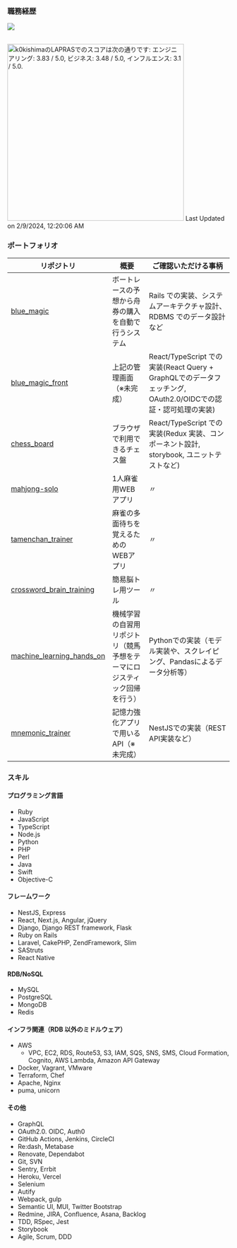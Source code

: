 ### 職務経歴

<div align="left"> 
  <a href="https://www.linkedin.com/in/k0kishima" ref="nofollow">
    <img src="https://img.shields.io/badge/LinkedIn-0077B5?style=for-the-badge&logo=linkedin&logoColor=white" />
  </a>
</div>

<br>

<!--START_SECTION:lapras-card-->
<p ><a href="https://lapras.com/public/k0kishima" target="_blank" rel="noopener noreferrer"><img alt="k0kishimaのLAPRASでのスコアは次の通りです: エンジニアリング: 3.83 / 5.0, ビジネス: 3.48 / 5.0, インフルエンス: 3.1 / 5.0." src="https://lapras-card-generator.vercel.app/api/svg?e=3.83&b=3.48&i=3.1&b1=%23020E27&b2=%230E5593&i1=%23030E21&i2=%231688BF&l=ja" width="400" ></a>  
Last Updated on 2/9/2024, 12:20:06 AM</p>
<!--END_SECTION:lapras-card-->

### ポートフォリオ

| リポジトリ                                                                        | 概要                                                 | ご確認いただける事柄                                                                     |
| --------------------------------------------------------------------------------- | ---------------------------------------------------- | ---------------------------------------------------------------------------------------- |
| [blue_magic](https://github.com/k0kishima/blue_magic)                             | ボートレースの予想から舟券の購入を自動で行うシステム | Rails での実装、システムアーキテクチャ設計、RDBMS でのデータ設計など                     |
| [blue_magic_front](https://github.com/k0kishima/blue_magic_front) | 上記の管理画面（※未完成） | React/TypeScript での実装(React Query + GraphQLでのデータフェッチング, OAuth2.0/OIDCでの認証・認可処理の実装) |                                                            |
| [chess_board](https://github.com/k0kishima/chess_board)                           | ブラウザで利用できるチェス盤                         | React/TypeScript での実装(Redux 実装、コンポーネント設計, storybook, ユニットテストなど) |
| [mahjong-solo](https://github.com/k0kishima/mahjong-solo) | 1人麻雀用WEBアプリ                                   | 〃 |
| [tamenchan_trainer](https://github.com/k0kishima/tamenchan_trainer) | 麻雀の多面待ちを覚えるためのWEBアプリ                                   | 〃 |
| [crossword_brain_training](https://github.com/k0kishima/crossword_brain_training) | 簡易脳トレ用ツール                                   | 〃 |
| [machine_learning_hands_on](https://github.com/k0kishima/machine_learning_hands_on) | 機械学習の自習用リポジトリ（競馬予想をテーマにロジスティック回帰を行う） | Pythonでの実装（モデル実装や、スクレイピング、Pandasによるデータ分析等） |                                                            |
| [mnemonic_trainer](https://github.com/k0kishima/mnemonic_trainer) | 記憶力強化アプリで用いるAPI（※未完成） | NestJSでの実装（REST API実装など） |                                                            |


### スキル

#### プログラミング言語

- Ruby
- JavaScript
- TypeScript
- Node.js
- Python
- PHP
- Perl
- Java
- Swift
- Objective-C

#### フレームワーク

- NestJS, Express
- React, Next.js, Angular, jQuery
- Django, Django REST framework, Flask
- Ruby on Rails
- Laravel, CakePHP, ZendFramework, Slim
- SAStruts
- React Native

#### RDB/NoSQL

- MySQL
- PostgreSQL
- MongoDB
- Redis

#### インフラ関連（RDB 以外のミドルウェア）

- AWS
  - VPC, EC2, RDS, Route53, S3, IAM, SQS, SNS, SMS, Cloud Formation, Cognito, AWS Lambda, Amazon API Gateway
- Docker, Vagrant, VMware
- Terraform, Chef
- Apache, Nginx
- puma, unicorn

#### その他

- GraphQL
- OAuth2.0. OIDC, Auth0
- GitHub Actions, Jenkins, CircleCI
- Re:dash, Metabase
- Renovate, Dependabot
- Git, SVN
- Sentry, Errbit
- Heroku, Vercel
- Selenium
- Autify
- Webpack, gulp
- Semantic UI, MUI, Twitter Bootstrap
- Redmine, JIRA, Confluence, Asana, Backlog
- TDD, RSpec, Jest
- Storybook
- Agile, Scrum, DDD
